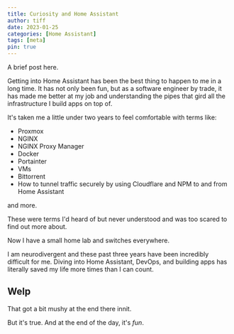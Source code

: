 ```yaml
---
title: Curiosity and Home Assistant
author: tiff
date: 2023-01-25
categories: [Home Assistant]
tags: [meta]
pin: true
---
```


A brief post here.

Getting into Home Assistant has been the best thing to happen to me in a long time. It has not only been fun, but as a software engineer by trade, it has made me better at my job and understanding the pipes that gird all the infrastructure I build apps on top of.

It's taken me a little under two years to feel comfortable with terms like:

- Proxmox
- NGINX
- NGINX Proxy Manager
- Docker
- Portainter
- VMs
- Bittorrent
- How to tunnel traffic securely by using Cloudflare and NPM to and from Home Assistant

and more.

These were terms I'd heard of but never understood and was too scared to find out more about.

Now I have a small home lab and switches everywhere.

I am neurodivergent and these past three years have been incredibly difficult for me. Diving into Home Assistant, DevOps, and building apps has literally saved my life more times than I can count.

## Welp

That got a bit mushy at the end there innit.

But it's true. And at the end of the day, it's *fun*.
